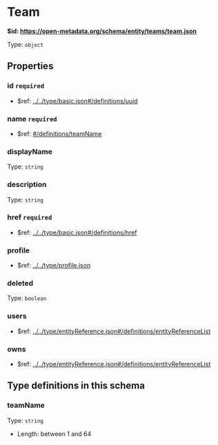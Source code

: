 # Team

<b id="https/open-metadata.org/schema/entity/teams/team.json">&#36;id: https://open-metadata.org/schema/entity/teams/team.json </b>

Type: `object`

## Properties
### id `required`
 - &#36;ref: [../../type/basic.json#/definitions/uuid](../types/basic.md#uuid)
### name `required`
 - &#36;ref: [#/definitions/teamName](#teamname)
### displayName
Type: `string`

### description
Type: `string`

### href `required`
 - &#36;ref: [../../type/basic.json#/definitions/href](../types/basic.md#href)
### profile
 - &#36;ref: [../../type/profile.json](../types/profile.md)
### deleted
Type: `boolean`

### users
 - &#36;ref: [../../type/entityReference.json#/definitions/entityReferenceList](../types/entityreference.md#entityreferencelist)
### owns
 - &#36;ref: [../../type/entityReference.json#/definitions/entityReferenceList](../types/entityreference.md#entityreferencelist)


## Type definitions in this schema
### teamName

Type: `string`

 - Length: between 1 and 64


